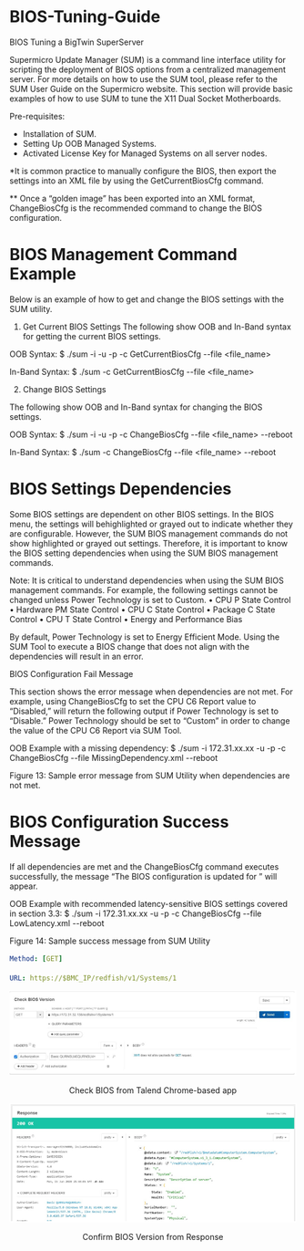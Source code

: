 # BIOS-Tuning-Guide
BIOS Tuning a BigTwin SuperServer

Supermicro Update Manager (SUM) is a command line interface utility for scripting the deployment of BIOS options from a centralized management server. For more details on how to use the SUM tool,
please refer to the SUM User Guide on the Supermicro website. This section will provide basic examples of how to use SUM to tune the X11 Dual Socket Motherboards.

Pre-requisites:
- Installation of SUM.
- Setting Up OOB Managed Systems.
- Activated License Key for Managed Systems on all server nodes. 

*It is common practice to manually configure the BIOS, then export the settings into an XML file by using
the GetCurrentBiosCfg command.

** Once a “golden image” has been exported into an XML format, ChangeBiosCfg is the recommended
command to change the BIOS configuration.

# BIOS Management Command Example
Below is an example of how to get and change the BIOS settings with the SUM utility.

1. Get Current BIOS Settings
The following show OOB and In-Band syntax for getting the current BIOS settings.

OOB Syntax:
$ ./sum -i <IP or hostname> -u <username> -p <password> -c GetCurrentBiosCfg --file <file_name>

In-Band Syntax:
$ ./sum -c GetCurrentBiosCfg --file <file_name>

2. Change BIOS Settings

The following show OOB and In-Band syntax for changing the BIOS settings.

OOB Syntax:
$ ./sum -i <IP or hostname> -u <username> -p <password> -c ChangeBiosCfg --file <file_name> --reboot

In-Band Syntax:
$ ./sum -c ChangeBiosCfg --file <file_name> --reboot

# BIOS Settings Dependencies

Some BIOS settings are dependent on other BIOS settings. In the BIOS menu, the settings will behighlighted or grayed out to indicate whether they are configurable. However, the SUM BIOS
management commands do not show highlighted or grayed out settings. Therefore, it is important to know the BIOS setting dependencies when using the SUM BIOS management commands.

Note:
It is critical to understand dependencies when using the SUM BIOS management commands. For example, the following settings cannot be changed unless Power Technology is set to Custom.
• CPU P State Control
• Hardware PM State Control
• CPU C State Control
• Package C State Control
• CPU T State Control
• Energy and Performance Bias

By default, Power Technology is set to Energy Efficient Mode. Using the SUM Tool to execute a BIOS change that does not align with the dependencies will result in an error. 

BIOS Configuration Fail Message

This section shows the error message when dependencies are not met. For example, using ChangeBiosCfg to set the CPU C6 Report value to “Disabled,” will return the following output if Power Technology is set to “Disable.” Power Technology should be set to “Custom” in order to change the
value of the CPU C6 Report via SUM Tool.

OOB Example with a missing dependency:
$ ./sum -i 172.31.xx.xx -u <ADMIN> -p <PASS> -c ChangeBiosCfg --file MissingDependency.xml --reboot

Figure 13: Sample error message from SUM Utility when dependencies are not met.

# BIOS Configuration Success Message

If all dependencies are met and the ChangeBiosCfg command executes successfully, the message “The BIOS configuration is updated for <IP address>” will appear.

OOB Example with recommended latency-sensitive BIOS settings covered in section 3.3:
$ ./sum -i 172.31.xx.xx -u <ADMIN> -p <PASS> -c ChangeBiosCfg --file LowLatency.xml --reboot

Figure 14: Sample success message from SUM Utility




```yml
Method: [GET]

URL: https://$BMC_IP/redfish/v1/Systems/1
```

![](https://github.com/Solutions-Guy/BIOS-Update-Guide/blob/master/Check%20BIOS%20from%20Talend%20Chrome-based%20App.png)
<p align="center">Check BIOS from Talend Chrome-based app</p>

![](https://github.com/Solutions-Guy/BIOS-Update-Guide/blob/master/Confirm%20BIOS%20Version%20from%20Response.PNG)
<p align="center">Confirm BIOS Version from Response</p>
